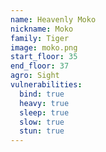 ```yaml
---
name: Heavenly Moko
nickname: Moko
family: Tiger
image: moko.png
start_floor: 35
end_floor: 37
agro: Sight
vulnerabilities:
  bind: true
  heavy: true
  sleep: true
  slow: true
  stun: true
---
```

